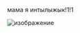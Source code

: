 мама я интылыжык!1!1

![изображение](https://github.com/user-attachments/assets/a69a54ac-875b-4e97-b0a4-d0085a1608d4)

